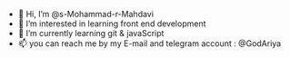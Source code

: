 - 👋 Hi, I’m @s-Mohammad-r-Mahdavi
- 👀 I’m interested in learning front end development
- 🌱 I’m currently learning git & javaScript
- 📫 you can reach me by my E-mail and telegram account : @GodAriya 

<!---
s-Mohammad-r-Mahdavi/s-Mohammad-r-Mahdavi is a ✨ special ✨ repository because its `README.md` (this file) appears on your GitHub profile.
You can click the Preview link to take a look at your changes.
--->
